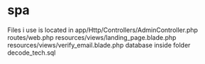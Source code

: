 # spa 
Files i use is located in
app/Http/Controllers/AdminController.php
routes/web.php
resources/views/landing_page.blade.php
resources/views/verify_email.blade.php
database inside folder decode_tech.sql
